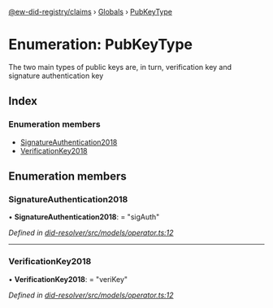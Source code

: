 [@ew-did-registry/claims](../README.md) › [Globals](../globals.md) › [PubKeyType](pubkeytype.md)

# Enumeration: PubKeyType

The two main types of public keys are, in turn, verification key and signature authentication key

## Index

### Enumeration members

* [SignatureAuthentication2018](pubkeytype.md#signatureauthentication2018)
* [VerificationKey2018](pubkeytype.md#verificationkey2018)

## Enumeration members

###  SignatureAuthentication2018

• **SignatureAuthentication2018**: = "sigAuth"

*Defined in [did-resolver/src/models/operator.ts:12](https://github.com/energywebfoundation/ew-did-registry/blob/f9a1db1/packages/did-resolver/src/models/operator.ts#L12)*

___

###  VerificationKey2018

• **VerificationKey2018**: = "veriKey"

*Defined in [did-resolver/src/models/operator.ts:12](https://github.com/energywebfoundation/ew-did-registry/blob/f9a1db1/packages/did-resolver/src/models/operator.ts#L12)*

